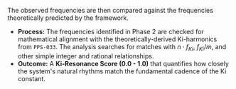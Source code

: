 The observed frequencies are then compared against the frequencies theoretically predicted by the framework.
* **Process:** The frequencies identified in Phase 2 are checked for mathematical alignment with the theoretically-derived Ki-harmonics from `PPS-033`. The analysis searches for matches with $n \cdot f_{Ki}$, $f_{Ki} / m$, and other simple integer and rational relationships.
* **Outcome:** A **Ki-Resonance Score (0.0 - 1.0)** that quantifies how closely the system's natural rhythms match the fundamental cadence of the Ki constant.